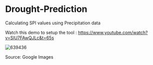 # Drought-Prediction
Calculating SPI values using Precipitation data

Watch this demo to setup the tool : https://www.youtube.com/watch?v=SlU7FAwQJLc&t=65s

![639436](https://www.americangeosciences.org/sites/default/files/styles/ci__650_x_430_/public/CI-Drought-USGS-075-04212016-600-400px.jpg?itok=xFrCMWR-)

Source: Google Images
